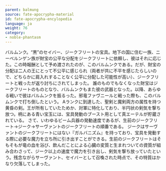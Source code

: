 ```yaml
---
parent: balmung
source: fate-apocrypha-material
id: fate-apocrypha-encylopedia
language: ja
weight: 76
category:
- noble-phantasm
---
```


バルムンク。“黒”のセイバー、ジークフリートの宝具。地下の国に住む一族、ニーベルンゲン族が財宝の公平な分配をジークフリートに依頼し、彼はそれに応じた。この時報酬として予め渡されたのが、このバルムンクである。だが、財宝の分配は二人の王にとって不公平に感じられ（両者が共に不平を感じたらしいので、どちらかに肩入れすることなく公平に分配した可能性が高い）、ジークフリートと戦ったが返り討ちにされてしまった。
誰のものでもなくなった財宝はジークフリートのものとなり、バルムンクもまた彼の武器となった。以降、あらゆる戦いで彼はバルムンクを振るった。邪竜ファヴニールと戦った際も、このバルムンクで打ち倒したという。
Aランクに到達した、聖剣と魔剣両方の属性を持つ黄昏の剣。王が所有していたためか、対軍に特化しており、半円状の剣気を撃ち放つ。柄にある青い宝玉には、宝具発動のブースト用として真エーテルが貯蔵されている。
さて、いわゆるビーム兵器の発動速度であるが、生前のジークフリート→ジーク→サーヴァントのジークフリートの順番である。
ジークはサーヴァントのジークフリートにはない『ガルバニズム』を持っており、宝具を発動する際に必要な魔力を立ち所に引き出すことができる。生前のジークフリートはそもそもが竜の血を浴び、飲んだことによる心臓の変質と生まれついての資質が組み合わさって、ジーク以上の速度で魔力を引き出し、剣気を撃ち放っていたという。残念ながらサーヴァント、セイバーとして召喚された時点で、その特質はかなり欠落してしまった。
